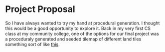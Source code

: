# Project Proposal
So I have always wanted to try my hand at procedural generation. I thought this would be a good opportunity to
explore it. Back in my very first CS class at my community college, one of the options for our final project
was a proceduraly generated and seeded tilemap of different land tiles something sort of like [this](https://gamedev.stackexchange.com/questions/79049/generating-tile-map).

